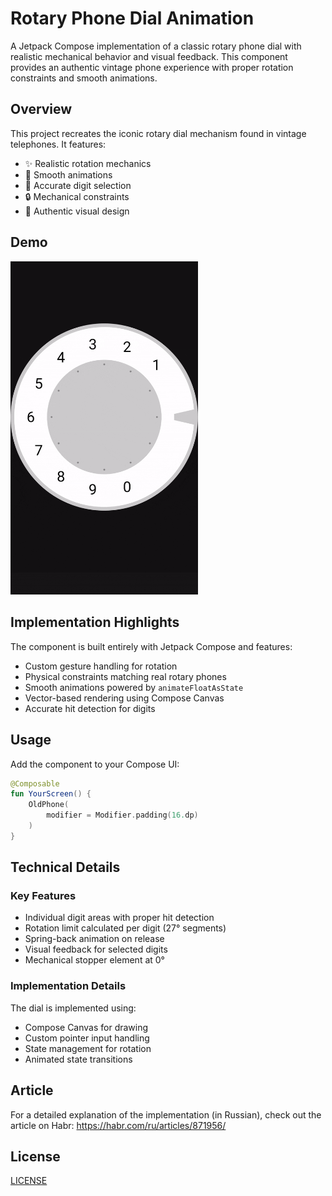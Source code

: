# Rotary Phone Dial Animation

A Jetpack Compose implementation of a classic rotary phone dial with realistic mechanical behavior and visual feedback. This component provides an authentic vintage phone experience with proper rotation constraints and smooth animations.

## Overview

This project recreates the iconic rotary dial mechanism found in vintage telephones. It features:

- ✨ Realistic rotation mechanics
- 🔄 Smooth animations
- 🎯 Accurate digit selection
- 🔒 Mechanical constraints
- 🎨 Authentic visual design

## Demo

<img src="graphics/demo.gif" width="300" alt="Demo">

## Implementation Highlights

The component is built entirely with Jetpack Compose and features:

- Custom gesture handling for rotation
- Physical constraints matching real rotary phones
- Smooth animations powered by `animateFloatAsState`
- Vector-based rendering using Compose Canvas
- Accurate hit detection for digits

## Usage

Add the component to your Compose UI:

```kotlin
@Composable
fun YourScreen() {
    OldPhone(
        modifier = Modifier.padding(16.dp)
    )
}
```

## Technical Details

### Key Features

- Individual digit areas with proper hit detection
- Rotation limit calculated per digit (27° segments)
- Spring-back animation on release
- Visual feedback for selected digits
- Mechanical stopper element at 0°

### Implementation Details

The dial is implemented using:
- Compose Canvas for drawing
- Custom pointer input handling
- State management for rotation
- Animated state transitions

## Article

For a detailed explanation of the implementation (in Russian), check out the article on Habr: https://habr.com/ru/articles/871956/

## License

[LICENSE](LICENSE)